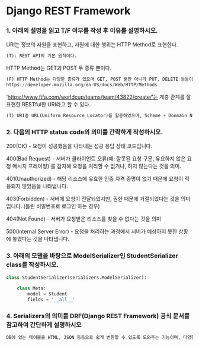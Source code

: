 # Django REST Framework

### 1. 아래의 설명을 읽고 T/F 여부를 작성 후 이유를 설명하시오.

URI는 정보의 자원을 표현하고, 자원에 대한 행위는 HTTP Method로 표현한다. 

```python
(T): REST API의 기본 원칙이다.
```

HTTP Method는 GET과 POST 두 종류 뿐이다. 

```python
(F) HTTP Method는 다양한 종류가 있으며 GET, POST 뿐만 아니라 PUT, DELETE 등등이 존재한다.
https://developer.mozilla.org/en-US/docs/Web/HTTP/Methods
```

‘https://www.fifa.com/worldcup/teams/team/43822/create/’는 계층 관계를 잘 표현한 RESTful한 URI라고 할 수 있다.

```python
(T) URI중 URL(Uniform Resource Locator)를 활용하였으며, Scheme + Donmain Name + Port(http:80과 https:443은 생략가능) + path to the file로 잘 표현되어 있다.
```



### 2. 다음의 HTTP status code의 의미를 간략하게 작성하시오.

200(OK)  - 요청이 성공했음을 나타내는 성공 응답 상태 코드입니다.

400(Bad Request) - 서버가 클라이언트 오류(예: 잘못된 요청 구문, 유요하지 않은 요청 메시지 프레이밍) 를 감지해 요청을 처리할 수 없거나, 하지 않는다는 것을 의미.

401(Unauthorized) - 해당 리소스에 유효한 인증 자격 증명이 없기 때문에 요청이 적용되지 않았음을 나타냅니다.

403(Forbidden) - 서버에 요청이 전달되었지만, 권한 때문에 거절되었다는 것을 의미입니다. (틀린 비밀번호로 로그인 하는 경우)

404(Not Found) - 서버가 요청받은 리소스를 찾을 수 없다는 것을 의미

500(Internal Server Error) - 요청을 처리하는 과정에서 서버가 예상하지 못한 상황에 놓였다는 것을 나타냅니다.

### 3. 아래의 모델을 바탕으로 ModelSerializer인 StudentSerializer class를 작성하시오.

```python
class StudentSerializer(serializers.ModelSerializer):
    
    class Meta:
        model = Student
        fields = '__all__'
```

### 4. Serializers의 의미를 DRF(Django REST Framework) 공식 문서를 참고하여 간단하게 설명하시오

```python
DB에 있는 테이블을 HTML, JSON 등등으로 쉽게 변환할 수 있도록 도와주는 기능이며, 다양한 메소드를 제공해주어 쉽게 개발을 할 수 있다.
```

